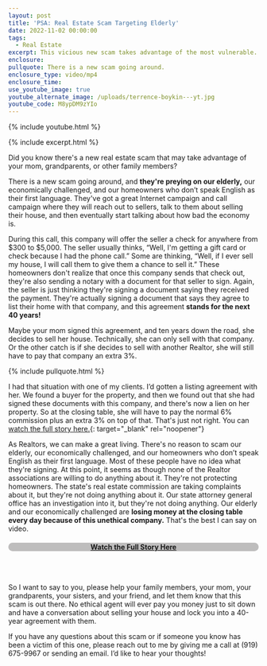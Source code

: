 ```yaml
---
layout: post
title: 'PSA: Real Estate Scam Targeting Elderly'
date: 2022-11-02 00:00:00
tags:
  - Real Estate
excerpt: This vicious new scam takes advantage of the most vulnerable.
enclosure:
pullquote: There is a new scam going around.
enclosure_type: video/mp4
enclosure_time:
use_youtube_image: true
youtube_alternate_image: /uploads/terrence-boykin---yt.jpg
youtube_code: M8ypDM9zYIo
---
```

{% include youtube.html %}

{% include excerpt.html %}

Did you know there's a new real estate scam that may take advantage of your mom, grandparents, or other family members?

There is a new scam going around, and **they're preying on our elderly,** our economically challenged, and our homeowners who don’t speak English as their first language. They've got a great Internet campaign and call campaign where they will reach out to sellers, talk to them about selling their house, and then eventually start talking about how bad the economy is.

During this call, this company will offer the seller a check for anywhere from $300 to $5,000. The seller usually thinks, “Well, I'm getting a gift card or check because I had the phone call.” Some are thinking, “Well, if I ever sell my house, I will call them to give them a chance to sell it.” These homeowners don't realize that once this company sends that check out, they're also sending a notary with a document for that seller to sign. Again, the seller is just thinking they're signing a document saying they received the payment. They're actually signing a document that says they agree to list their home with that company, and this agreement **stands for the next 40 years\!**

Maybe your mom signed this agreement, and ten years down the road, she decides to sell her house. Technically, she can only sell with that company. Or the other catch is if she decides to sell with another Realtor, she will still have to pay that company an extra 3%.

{% include pullquote.html %}

I had that situation with one of my clients. I’d gotten a listing agreement with her. We found a buyer for the property, and then we found out that she had signed these documents with this company, and there's now a lien on her property. So at the closing table, she will have to pay the normal 6% commission plus an extra 3% on top of that. That's just not right. You can [watch the full story here.](https://abc11.com/mv-realty-investigation-quick-cash-nc-homeowners-40-year-contract-sell/12417208/){: target="_blank" rel="noopener"}&nbsp;

As Realtors, we can make a great living. There's no reason to scam our elderly, our economically challenged, and our homeowners who don’t speak English as their first language. Most of these people have no idea what they're signing. At this point, it seems as though none of the Realtor associations are willing to do anything about it. They're not protecting homeowners. The state's real estate commission are taking complaints about it, but they're not doing anything about it. Our state attorney general office has an investigation into it, but they're not doing anything. Our elderly and our economically challenged are **losing money at the closing table every day because of this unethical company.** That's the best I can say on video.

<div style="text-align:center;margin-bottom:4rem;color:ffffff;background-color:#bebdbd;border-radius:50px;">
<a href="https://abc11.com/mv-realty-investigation-quick-cash-nc-homeowners-40-year-contract-sell/12417208/" class="apply-now" target="_blank"><h4>Watch the Full Story Here</h4></a>
</div>


So I want to say to you, please help your family members, your mom, your grandparents, your sisters, and your friend, and let them know that this scam is out there. No ethical agent will ever pay you money just to sit down and have a conversation about selling your house and lock you into a 40-year agreement with them.

If you have any questions about this scam or if someone you know has been a victim of this one, please reach out to me by giving me a call at (919) 675-9967 or sending an email. I’d like to hear your thoughts\!